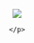 <div align="center">
  <P>
       <img src="https://media1.tenor.com/m/dXtmfL8cy4AAAAAC/saw-david.gif"/>
    <p>
  
    </p>


 
